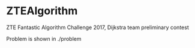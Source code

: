 # ZTEAlgorithm
ZTE Fantastic Algorithm Challenge 2017, Dijkstra team preliminary contest

Problem is shown in ./problem
